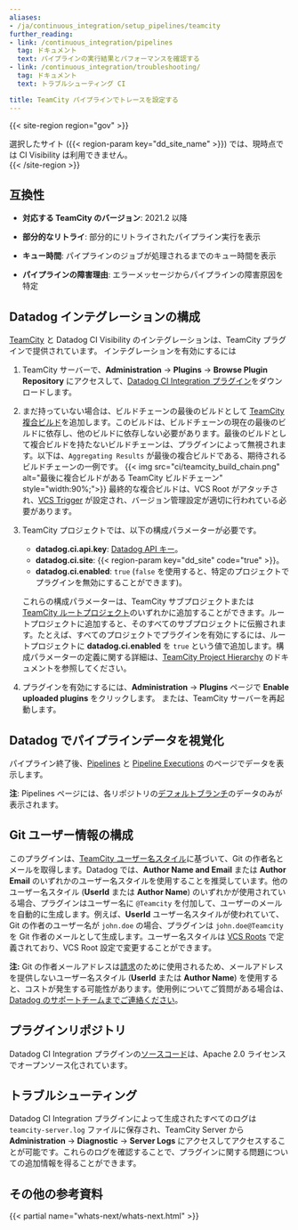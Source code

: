 ```yaml
---
aliases:
- /ja/continuous_integration/setup_pipelines/teamcity
further_reading:
- link: /continuous_integration/pipelines
  tag: ドキュメント
  text: パイプラインの実行結果とパフォーマンスを確認する
- link: /continuous_integration/troubleshooting/
  tag: ドキュメント
  text: トラブルシューティング CI

title: TeamCity パイプラインでトレースを設定する
---
```


{{< site-region region="gov" >}}
<div class="alert alert-warning">選択したサイト ({{< region-param key="dd_site_name" >}}) では、現時点では CI Visibility は利用できません。</div>
{{< /site-region >}}

## 互換性

- **対応する TeamCity のバージョン**: 2021.2 以降

- **部分的なリトライ**: 部分的にリトライされたパイプライン実行を表示

- **キュー時間**: パイプラインのジョブが処理されるまでのキュー時間を表示

- **パイプラインの障害理由**: エラーメッセージからパイプラインの障害原因を特定

## Datadog インテグレーションの構成

[TeamCity][1] と Datadog CI Visibility のインテグレーションは、TeamCity プラグインで提供されています。
インテグレーションを有効にするには
1. TeamCity サーバーで、**Administration** -> **Plugins** -> **Browse Plugin Repository** にアクセスして、[Datadog CI Integration プラグイン][5]をダウンロードします。
2. まだ持っていない場合は、ビルドチェーンの最後のビルドとして [TeamCity 複合ビルド][6]を追加します。このビルドは、ビルドチェーンの現在の最後のビルドに依存し、他のビルドに依存しない必要があります。最後のビルドとして複合ビルドを持たないビルドチェーンは、プラグインによって無視されます。以下は、`Aggregating Results` が最後の複合ビルドである、期待されるビルドチェーンの一例です。
{{< img src="ci/teamcity_build_chain.png" alt="最後に複合ビルドがある TeamCity ビルドチェーン" style="width:90%;">}}
最終的な複合ビルドは、VCS Root がアタッチされ、[VCS Trigger][13] が設定され、バージョン管理設定が適切に行われている必要があります。
3. TeamCity プロジェクトでは、以下の構成パラメーターが必要です。
   * **datadog.ci.api.key**: [Datadog API キー][2]。
   * **datadog.ci.site**: {{< region-param key="dd_site" code="true" >}}。
   * **datadog.ci.enabled**: `true` (`false` を使用すると、特定のプロジェクトでプラグインを無効にすることができます)。

   これらの構成パラメーターは、TeamCity サブプロジェクトまたは [TeamCity ルートプロジェクト][10]のいずれかに追加することができます。ルートプロジェクトに追加すると、そのすべてのサブプロジェクトに伝搬されます。たとえば、すべてのプロジェクトでプラグインを有効にするには、ルートプロジェクトに **datadog.ci.enabled** を `true` という値で追加します。構成パラメーターの定義に関する詳細は、[TeamCity Project Hierarchy][9] のドキュメントを参照してください。
4. プラグインを有効にするには、**Administration** -> **Plugins** ページで **Enable uploaded plugins** をクリックします。
または、TeamCity サーバーを再起動します。

## Datadog でパイプラインデータを視覚化

パイプライン終了後、[Pipelines][3] と [Pipeline Executions][4] のページでデータを表示します。

**注**: Pipelines ページには、各リポジトリの[デフォルトブランチ][12]のデータのみが表示されます。

## Git ユーザー情報の構成

このプラグインは、[TeamCity ユーザー名スタイル][7]に基づいて、Git の作者名とメールを取得します。Datadog では、**Author Name and Email** または **Author Email** のいずれかのユーザー名スタイルを使用することを推奨しています。他のユーザー名スタイル (**UserId** または **Author Name**) のいずれかが使用されている場合、プラグインはユーザー名に `@Teamcity` を付加して、ユーザーのメールを自動的に生成します。例えば、**UserId** ユーザー名スタイルが使われていて、Git の作者のユーザー名が `john.doe` の場合、プラグインは `john.doe@Teamcity` を Git 作者のメールとして生成します。ユーザー名スタイルは [VCS Roots][11] で定義されており、VCS Root 設定で変更することができます。

<div class="alert alert-danger"><strong>注:</strong> Git の作者メールアドレスは<a href="https://www.datadoghq.com/pricing/?product=ci-visibility#ci-visibility" target="_blank">請求</a>のために使用されるため、メールアドレスを提供しないユーザー名スタイル (<strong>UserId</strong> または <strong>Author Name</strong>) を使用すると、コストが発生する可能性があります。使用例についてご質問がある場合は、<a href="https://docs.datadoghq.com/help/" target="_blank">Datadog のサポートチームまでご連絡ください</a>。
</div>

## プラグインリポジトリ

Datadog CI Integration プラグインの[ソースコード][8]は、Apache 2.0 ライセンスでオープンソース化されています。

## トラブルシューティング

Datadog CI Integration プラグインによって生成されたすべてのログは `teamcity-server.log` ファイルに保存され、TeamCity Server から **Administration** -> **Diagnostic** -> **Server Logs** にアクセスしてアクセスすることが可能です。これらのログを確認することで、プラグインに関する問題についての追加情報を得ることができます。

## その他の参考資料

{{< partial name="whats-next/whats-next.html" >}}

[1]: https://www.jetbrains.com/teamcity/
[2]: https://app.datadoghq.com/organization-settings/api-keys
[3]: https://app.datadoghq.com/ci/pipelines
[4]: https://app.datadoghq.com/ci/pipeline-executions
[5]: https://plugins.jetbrains.com/plugin/20852-datadog-ci-integration
[6]: https://www.jetbrains.com/help/teamcity/composite-build-configuration.html
[7]: https://www.jetbrains.com/help/teamcity/git.html#General+Settings
[8]: https://github.com/DataDog/ci-teamcity-plugin
[9]: https://www.jetbrains.com/help/teamcity/project.html#Project+Hierarchy
[10]: https://www.jetbrains.com/help/teamcity/project.html#Root+Project
[11]: https://www.jetbrains.com/help/teamcity/vcs-root.html
[12]: https://docs.datadoghq.com/ja/continuous_integration/troubleshooting/#the-default-branch-is-not-correct
[13]: https://www.jetbrains.com/help/teamcity/configuring-vcs-triggers.html#Trigger+build+on+changes+in+snapshot+dependencies
